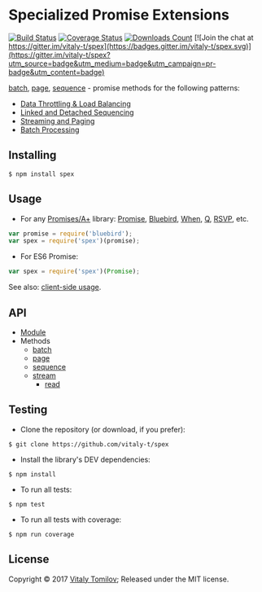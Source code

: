 # Specialized Promise Extensions

[![Build Status](https://travis-ci.org/vitaly-t/spex.svg?branch=master)](https://travis-ci.org/vitaly-t/spex)
[![Coverage Status](https://coveralls.io/repos/vitaly-t/spex/badge.svg?branch=master)](https://coveralls.io/r/vitaly-t/spex?branch=master)
[![Downloads Count](http://img.shields.io/npm/dm/spex.svg)](https://www.npmjs.com/package/spex)
[![Join the chat at https://gitter.im/vitaly-t/spex](https://badges.gitter.im/vitaly-t/spex.svg)](https://gitter.im/vitaly-t/spex?utm_source=badge&utm_medium=badge&utm_campaign=pr-badge&utm_content=badge)

[batch], [page], [sequence] - promise methods for the following patterns:
* [Data Throttling & Load Balancing](http://vitaly-t.github.io/spex/tutorial-throttling.html)
* [Linked and Detached Sequencing](http://vitaly-t.github.io/spex/tutorial-sequencing.html)
* [Streaming and Paging](http://vitaly-t.github.io/spex/tutorial-streaming.html)
* [Batch Processing](http://vitaly-t.github.io/spex/tutorial-batch.html)

## Installing

```
$ npm install spex
```

## Usage

* For any [Promises/A+] library: [Promise], [Bluebird], [When], [Q], [RSVP], etc.
```javascript
var promise = require('bluebird');
var spex = require('spex')(promise);
```
* For ES6 Promise:
```javascript
var spex = require('spex')(Promise);
```

See also: [client-side usage](http://vitaly-t.github.io/spex/tutorial-client.html).

## API

* [Module]
* Methods
  - [batch] 
  - [page]
  - [sequence]
  - [stream](http://vitaly-t.github.io/spex/stream.html)
    - [read]

## Testing

* Clone the repository (or download, if you prefer):

```
$ git clone https://github.com/vitaly-t/spex
```

* Install the library's DEV dependencies:

```
$ npm install
```

* To run all tests:

```
$ npm test
```

* To run all tests with coverage:

```
$ npm run coverage
```

## License

Copyright © 2017 [Vitaly Tomilov](https://github.com/vitaly-t);
Released under the MIT license.


[Module]:http://vitaly-t.github.io/spex/index.html
[batch]:http://vitaly-t.github.io/spex/global.html#batch
[page]:http://vitaly-t.github.io/spex/global.html#page
[sequence]:http://vitaly-t.github.io/spex/global.html#sequence
[read]:http://vitaly-t.github.io/spex/stream.html#.read
[Promises/A+]:https://promisesaplus.com/
[Promise]:https://github.com/then/promise
[Bluebird]:https://github.com/petkaantonov/bluebird
[When]:https://github.com/cujojs/when
[Q]:https://github.com/kriskowal/q
[RSVP]:https://github.com/tildeio/rsvp.js
